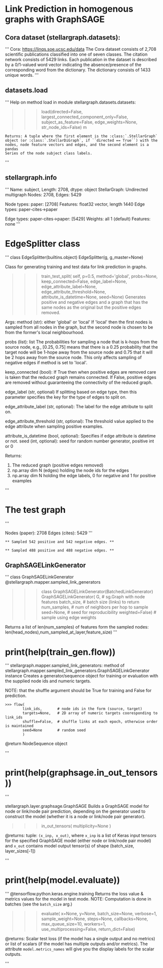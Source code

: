 # Link Prediction in homogenous graphs with GraphSAGE

## Cora dataset (stellargraph.datasets):
'''
 Cora: https://linqs.soe.ucsc.edu/data
The Cora dataset consists of 2,708 scientific publications classified into one
of seven classes. The citation network consists of 5429 links. Each publication
in the dataset is described by a 0/1-valued word vector indicating the
absence/presence of the corresponding word from the dictionary. The dictionary
consists of 1433 unique words.
'''

## datasets.load
'''
Help on method load in module stellargraph.datasets.datasets:
>>> load(directed=False,
        largest_connected_component_only=False,
        subject_as_feature=False,
        edge_weights=None,
        str_node_ids=False) m

    Returns: A tuple where the first element is the :class:`.StellarGraph`
    object (or :class:`.StellarDiGraph`, if ``directed == True``) with the
    nodes, node feature vectors and edges, and the second element is a pandas
    Series of the node subject class labels.
'''

## stellargraph.info

'''
Name: subject, Length: 2708, dtype: object
StellarGraph: Undirected multigraph
 Nodes: 2708, Edges: 5429

 Node types:
  paper: [2708]
    Features: float32 vector, length 1440
    Edge types: paper-cites->paper

 Edge types:
    paper-cites->paper: [5429]
        Weights: all 1 (default)
        Features: none
'''

# EdgeSplitter class

'''
class EdgeSplitter(builtins.object)
EdgeSplitter(g, g_master=None)

Class for generating training and test data for link prediction in graphs.

 >>> train_test_split(
         self,
         p=0.5,
         method='global',
         probs=None,
         keep_connected=False,
         edge_label=None,
         edge_attribute_label=None,
         edge_attribute_threshold=None,
         attribute_is_datetime=None,
         seed=None)
Generates positive and negative edges and a graph that has the same nodes as
the original but the positive edges removed.

Args:
method (str): either 'global' or 'local' If 'local' then the first nodes is
sampled from all nodes in the graph, but the second node is chosen to be from
the former's local neighbourhood.

probs (list): list The probabilities for sampling a node that is k-hops from
the source node, e.g., [0.25, 0.75] means that there is a 0.25 probability that
the target node will be 1-hope away from the source node and 0.75 that it will
be 2 hops away from the source node. This only affects sampling of negative
edges if method is set to 'local'.

keep_connected (bool): If True then when positive edges are removed care is
taken that the reduced graph remains connected. If False, positive edges are
removed without guaranteeing the connectivity of the reduced graph.

edge_label (str, optional) If splitting based on edge type, then this parameter
specifies the key for the type of edges to split on.

edge_attribute_label (str, optional): The label for the edge attribute to split
on.

edge_attribute_threshold (str, optional): The threshold value applied to the
edge attribute when sampling positive examples.

attribute_is_datetime (bool, optional): Specifies if edge attribute is datetime
or not.  seed (int, optional): seed for random number generator, positive int
or 0

Returns:
1) The reduced graph (positive edges removed)
2) np.array dim N (edges) holding the node ids for the edges
3) np.array dim N holding the edge labels, 0 for negative and 1 for positive examples

 '''

# The test graph

'''

Nodes (paper): 2708
Edges (cites): 5429
'''

`** Sampled 542 positive and 542 negative edges. **`

`** Sampled 488 positive and 488 negative edges. **`

## GraphSAGELinkGenerator

'''
class GraphSAGELinkGenerator
@stellargraph.mapper.sampled_link_generators

>>> class GraphSAGELinkGenerator(BatchedLinkGenerator)
GraphSAGELinkGenerator(
        G,              # sg.Graph with node features
        batch_size,     # batch size (links) to return
        num_samples,    # num of neighbors per hop to sample
        seed=None,      # seed for reproducibility
        weighted=False) # sample using edge weights

Returns a list of len(num_samples) of features form the sampled nodes:
    len(head_nodes),num_sampled_at_layer,feature_size)
'''

# print(help(train_gen.flow))
'''
stellargraph.mapper.sampled_link_generators:
method of stellargraph.mapper.sampled_link_generators.GraphSAGELinkGenerator
instance Creates a generator/sequence object for training or evaluation
with the supplied node ids and numeric targets.

NOTE: that the shuffle argument should be True for training and
False for prediction.

    >>> flow(
            link_ids,       # node ids in the form (source, target)
            targets=None,   # 2D array of numeric targets cooresponding to link_ids
            shuffle=False,  # shuffle links at each epoch, otherwise order is maintained
            seed=None       # random seed
            )

@return NodeSequence object

'''

# print(help(graphsage.in_out_tensors))
'''

stellargraph.layer.graphsage.GraphSAGE
Builds a GraphSAGE model for node or link/node pair prediction,
depending on the generator used to construct the model
(whether it is a node or link/node pair generator).

>>> in_out_tensors(
        multiplicity=None
        )

@returns:
tuple: ``(x_inp, x_out)``, where ``x_inp`` is a list of Keras input
tensors for the specified GraphSAGE model (either node or link/node pair model)
and ``x_out`` contains model output tensor(s) of shape (batch_size,
layer_sizes[-1])

'''

# print(help(model.evaluate))

'''
@tensorflow.python.keras.engine.training
Returns the loss value & metrics values for the model in test mode.
NOTE: Computation is done in batches (see the `batch_size` arg.)

>>> evaluate(
        x=None,
        y=None,
        batch_size=None,
        verbose=1,
        sample_weight=None,
        steps=None,
        callbacks=None,
        max_queue_size=10,
        workers=1,
        use_multiprocessing=False,
        return_dict=False)

@returns:
Scalar test loss (if the model has a single output and no metrics)
or list of scalars (if the model has multiple outputs
and/or metrics). The attribute `model.metrics_names` will give you
the display labels for the scalar outputs.

'''
